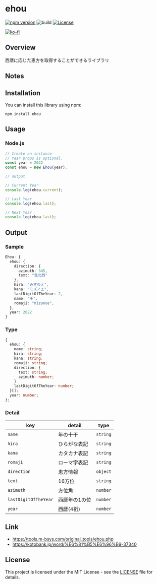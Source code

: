 # ehou

[![npm version](https://badge.fury.io/js/ehou.svg)](https://badge.fury.io/js/ehou)
![build](https://github.com/ryohidaka/ehou/workflows/Build/badge.svg)
[![License](https://img.shields.io/badge/license-MIT-blue.svg)](https://opensource.org/licenses/MIT)

[![ko-fi](https://ko-fi.com/img/githubbutton_sm.svg)](https://ko-fi.com/B0B6TVH92)

## Overview

西暦に応じた恵方を取得することができるライブラリ

## Notes

## Installation

You can install this library using npm:

```shell
npm install ehou
```

## Usage

### Node.js

```ts
// Create an instance
// Year props is optional.
const year = 2022
const ehou = new Ehou(year);

// output

// Current Year
console.log(ehou.current);

// Last Year
console.log(ehou.last);

// Next Year
console.log(ehou.last);
```

## Output

### Sample
```ts
Ehou: {
  ehou: {
    direction: {
      azimuth: 345,
      text: "北北西"
    },
    hira: "みずのえ",
    kana: "ミズノエ",
    lastDigitOfTheYear: 2,
    name: "壬",
    romaji: "mizunoe",
  },
  year: 2022
}

```

### Type
```ts
{
  ehou: {
    name: string;
    hira: string;
    kana: string;
    romaji: string;
    direction: {
      text: string;
      azimuth: number;
    }
    lastDigitOfTheYear: number;
  }[];
  year: number;
};
```

### Detail

|         key          |    detail     |   type   |
| -------------------- | ------------- | -------- |
| `name`               | 年の十干      | `string` |
| `hira`               | ひらがな表記  | `string` |
| `kana`               | カタカナ表記  | `string` |
| `romaji`             | ローマ字表記  | `string` |
| `direction`          | 恵方情報      | `object` |
| `text`               | 16方位        | `string` |
| `azimuth`            | 方位角        | `number` |
| `lastDigitOfTheYear` | 西暦年の1の位 | `number` |
| `year`               | 西暦(4桁)     | `number` |

## Link

- https://tools.m-bsys.com/original_tools/ehou.php
- https://kotobank.jp/word/%E6%81%B5%E6%96%B9-37340

## License

This project is licensed under the MIT License - see the [LICENSE](LICENSE) file for details.
